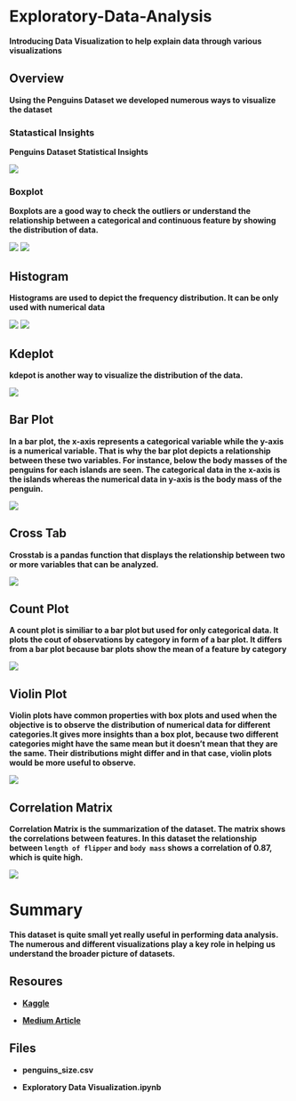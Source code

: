 # Exploratory-Data-Analysis
**Introducing  Data Visualization to help explain data through various visualizations** 

## Overview

**Using the Penguins Dataset we developed numerous ways to visualize the dataset**

### Statastical Insights

**Penguins Dataset Statistical Insights**

<img src= "img/Statistical Insights.png" >

### Boxplot

**Boxplots are a good way to check the outliers or understand the relationship between a categorical and continuous feature by showing the distribution of data.**

<img src= "img/Boxplot 1.png" >     <img src= "img/Boxplot 2.png" >

## Histogram

**Histograms are used to depict the frequency distribution. It can be only used with numerical data** 

<img src = "img/Histogram 1.png" >       <img src = "img/Histogram 2.png" >  

## Kdeplot

**kdepot is another way to visualize the distribution of the data.**

<img src = "img/Kdeplot.png" > 

## Bar Plot

**In a bar plot, the x-axis represents a categorical variable while the y-axis is a numerical variable. That is why the bar plot depicts a relationship between these two variables. For instance, below the body masses of the penguins for each islands are seen. The categorical data in the x-axis is the islands whereas the numerical data in y-axis is the body mass of the penguin.**

<img src = "img/Bar Plot.png" > 

## Cross Tab

**Crosstab is a pandas function that displays the relationship between two or more variables that can be analyzed.**

<img src = "img/Crosstab.png" > 

## Count Plot

**A count plot is similiar to a bar plot but used for only categorical data. It plots the cout of observations by category in form of a bar plot. It differs from a bar plot because bar plots show the mean of a feature by category**

<img src = "img/Count Plot.png" >


## Violin Plot

**Violin plots have common properties with box plots and used when the objective is to observe the distribution of numerical data for different categories.It gives more insights than a box plot, because two different categories might have the same mean but it doesn’t mean that they are the same. Their distributions might differ and in that case, violin plots would be more useful to observe.**

<img src = "img/Violin Plot.png">


## Correlation Matrix

**Correlation Matrix is the summarization of the dataset. The matrix shows the correlations between features. In this dataset the relationship between `length of flipper` and `body mass` shows a correlation of 0.87, which is quite high.**

<img src ="img/Correlation Matrix.png"> 

# Summary

**This dataset is quite small yet really useful in performing data analysis. The numerous and different visualizations play a key role in helping us understand the broader picture of datasets.**


## Resoures

- **[Kaggle](https://www.kaggle.com/datasets/parulpandey/palmer-archipelago-antarctica-penguin-data?select=penguins_size.csv)**

* **[Medium Article](https://mugekuskon.medium.com/how-to-perform-exploratory-data-analysis-5c3d944c13ff)**


## Files

- **penguins_size.csv**

- **Exploratory Data Visualization.ipynb**
